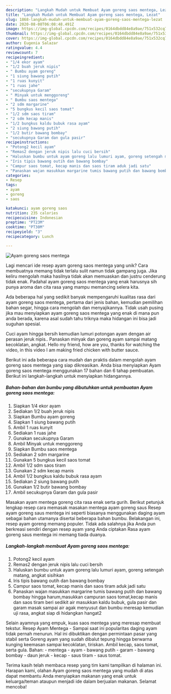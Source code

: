 ```yaml
---
description: "Langkah Mudah untuk Membuat Ayam goreng saos mentega, Lezat"
title: "Langkah Mudah untuk Membuat Ayam goreng saos mentega, Lezat"
slug: 1868-langkah-mudah-untuk-membuat-ayam-goreng-saos-mentega-lezat
date: 2020-08-08T06:08:48.491Z
image: https://img-global.cpcdn.com/recipes/0164dbdd84e8a9ae/751x532cq70/ayam-goreng-saos-mentega-foto-resep-utama.jpg
thumbnail: https://img-global.cpcdn.com/recipes/0164dbdd84e8a9ae/751x532cq70/ayam-goreng-saos-mentega-foto-resep-utama.jpg
cover: https://img-global.cpcdn.com/recipes/0164dbdd84e8a9ae/751x532cq70/ayam-goreng-saos-mentega-foto-resep-utama.jpg
author: Eugenia Salazar
ratingvalue: 4.4
reviewcount: 7
recipeingredient:
- "1/4 ekor ayam"
- "1/2 buah jeruk nipis"
- " Bumbu ayam goreng"
- "1 siung bawang putih"
- "1 ruas kunyit"
- "1 ruas jahe"
- "secukupnya Garam"
- " Minyak untuk menggoreng"
- " Bumbu saos mentega"
- "2 sdm margarine"
- "5 bungkus kecil saos tomat"
- "1/2 sdm saos tiram"
- "2 sdm kecap manis"
- "1/2 bungkus kaldu bubuk rasa ayam"
- "2 siung bawang putih"
- "1/2 butir bawang bombay"
- "secukupnya Garam dan gula pasir"
recipeinstructions:
- "Potong2 kecil ayam"
- "Remas2 dengan jeruk nipis lalu cuci bersih"
- "Haluskan bumbu untuk ayam goreng lalu lumuri ayam, goreng setengah matang, angkat sisihkan"
- "Iris tipis bawang outih dan bawang bombay"
- "Campur saos tomat, kecap manis dan saos tiram aduk jadi satu"
- "Panaskan wajan masukkan margarine tumis bawang putih dan bawang bombay hingga harum,masukkan campuran saos tomat,kecap manis dan saos tiram beri sedikit air masukkan kaldu bubuk, gula pasir dan garam masak sampai air agak menyusut dan bumbu meresap kemudian uji rasa, angkat siap di hidangkan hangat2"
categories:
- Resep
tags:
- ayam
- goreng
- saos

katakunci: ayam goreng saos 
nutrition: 235 calories
recipecuisine: Indonesian
preptime: "PT23M"
cooktime: "PT30M"
recipeyield: "3"
recipecategory: Lunch

---
```



![Ayam goreng saos mentega](https://img-global.cpcdn.com/recipes/0164dbdd84e8a9ae/751x532cq70/ayam-goreng-saos-mentega-foto-resep-utama.jpg)

Lagi mencari ide resep ayam goreng saos mentega yang unik? Cara membuatnya memang tidak terlalu sulit namun tidak gampang juga. Jika keliru mengolah maka hasilnya tidak akan memuaskan dan justru cenderung tidak enak. Padahal ayam goreng saos mentega yang enak harusnya sih punya aroma dan cita rasa yang mampu memancing selera kita.

Ada beberapa hal yang sedikit banyak mempengaruhi kualitas rasa dari ayam goreng saos mentega, pertama dari jenis bahan, kemudian pemilihan bahan segar, hingga cara mengolah dan menyajikannya. Tidak usah pusing jika mau menyiapkan ayam goreng saos mentega yang enak di mana pun anda berada, karena asal sudah tahu triknya maka hidangan ini bisa jadi suguhan spesial.

Cuci ayam hingga bersih kemudian lumuri potongan ayam dengan air perasan jeruk nipis.. Panaskan minyak dan goreng ayam sampai matang kecoklatan, angkat. Hello my friend, how are you, thanks for watching the video, in this video I am making fried chicken with butter sauce.


Berikut ini ada beberapa cara mudah dan praktis dalam mengolah ayam goreng saos mentega yang siap dikreasikan. Anda bisa menyiapkan Ayam goreng saos mentega menggunakan 17 bahan dan 6 tahap pembuatan. Berikut ini langkah-langkah untuk menyiapkan hidangannya.

<!--inarticleads1-->

##### Bahan-bahan dan bumbu yang dibutuhkan untuk pembuatan Ayam goreng saos mentega:

1. Siapkan 1/4 ekor ayam
1. Sediakan 1/2 buah jeruk nipis
1. Siapkan  Bumbu ayam goreng
1. Siapkan 1 siung bawang putih
1. Ambil 1 ruas kunyit
1. Sediakan 1 ruas jahe
1. Gunakan secukupnya Garam
1. Ambil  Minyak untuk menggoreng
1. Siapkan  Bumbu saos mentega
1. Sediakan 2 sdm margarine
1. Gunakan 5 bungkus kecil saos tomat
1. Ambil 1/2 sdm saos tiram
1. Gunakan 2 sdm kecap manis
1. Ambil 1/2 bungkus kaldu bubuk rasa ayam
1. Sediakan 2 siung bawang putih
1. Gunakan 1/2 butir bawang bombay
1. Ambil secukupnya Garam dan gula pasir


Masakan ayam mentega goreng cita rasa enak serta gurih. Berikut petunjuk lengkap resep cara memasak masakan mentega ayam goreng saus Resep ayam goreng saus mentega ini seperti biasanya menggunakan daging ayam sebagai bahan utamanya disertai beberapa bahan bumbu. Belakangan ini, resep ayam goreng memang populer. Tidak ada salahnya jika Anda pun berkreasi sendiri dengan resep ayam yang Anda ciptakan Rasa ayam goreng saus mentega ini memang tiada duanya. 

<!--inarticleads2-->

##### Langkah-langkah membuat Ayam goreng saos mentega:

1. Potong2 kecil ayam
1. Remas2 dengan jeruk nipis lalu cuci bersih
1. Haluskan bumbu untuk ayam goreng lalu lumuri ayam, goreng setengah matang, angkat sisihkan
1. Iris tipis bawang outih dan bawang bombay
1. Campur saos tomat, kecap manis dan saos tiram aduk jadi satu
1. Panaskan wajan masukkan margarine tumis bawang putih dan bawang bombay hingga harum,masukkan campuran saos tomat,kecap manis dan saos tiram beri sedikit air masukkan kaldu bubuk, gula pasir dan garam masak sampai air agak menyusut dan bumbu meresap kemudian uji rasa, angkat siap di hidangkan hangat2


Selain ayamnya yang empuk, kuas saos mentega yang meresap membuat tekstur. Resep Ayam Mentega - Sampai saat ini popularitas daging ayam tidak pernah menurun. Hal ini dibuktikan dengan permintaan pasar yang stabil serta Goreng ayam yang sudah dibalut tepung hingga berwarna kunging keemasan sampai kecoklatan, tiriskan. Ambil kecap, saos tomat, serta gula. Bahan: - mentega - ayam - bawang putih - garam - bawang bombay - daun jeruk - kecap - saus tiram - saus tomat. 

Terima kasih telah membaca resep yang tim kami tampilkan di halaman ini. Harapan kami, olahan Ayam goreng saos mentega yang mudah di atas dapat membantu Anda menyiapkan makanan yang enak untuk keluarga/teman ataupun menjadi ide dalam berjualan makanan. Selamat mencoba!
